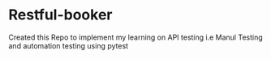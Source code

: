 # Restful-booker
Created this Repo to implement my learning on API testing i.e Manul Testing and automation testing using pytest 
